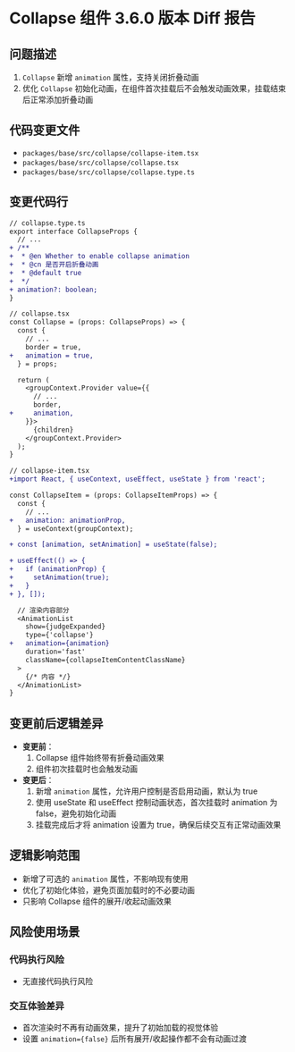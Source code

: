 # Collapse 组件 3.6.0 版本 Diff 报告

## 问题描述
1. `Collapse` 新增 `animation` 属性，支持关闭折叠动画
2. 优化 `Collapse` 初始化动画，在组件首次挂载后不会触发动画效果，挂载结束后正常添加折叠动画

## 代码变更文件
- `packages/base/src/collapse/collapse-item.tsx`
- `packages/base/src/collapse/collapse.tsx`
- `packages/base/src/collapse/collapse.type.ts`

## 变更代码行
```diff
// collapse.type.ts
export interface CollapseProps {
  // ...
+ /**
+  * @en Whether to enable collapse animation
+  * @cn 是否开启折叠动画
+  * @default true
+  */
+ animation?: boolean;
}

// collapse.tsx
const Collapse = (props: CollapseProps) => {
  const {
    // ...
    border = true,
+   animation = true,
  } = props;

  return (
    <groupContext.Provider value={{
      // ...
      border,
+     animation,
    }}>
      {children}
    </groupContext.Provider>
  );
}

// collapse-item.tsx
+import React, { useContext, useEffect, useState } from 'react';

const CollapseItem = (props: CollapseItemProps) => {
  const {
    // ...
+   animation: animationProp,
  } = useContext(groupContext);

+ const [animation, setAnimation] = useState(false);

+ useEffect(() => {
+   if (animationProp) {
+     setAnimation(true);
+   }
+ }, []);

  // 渲染内容部分
  <AnimationList
    show={judgeExpanded}
    type={'collapse'}
+   animation={animation}
    duration='fast'
    className={collapseItemContentClassName}
  >
    {/* 内容 */}
  </AnimationList>
}
```

## 变更前后逻辑差异
- **变更前**：
  1. Collapse 组件始终带有折叠动画效果
  2. 组件初次挂载时也会触发动画
- **变更后**：
  1. 新增 `animation` 属性，允许用户控制是否启用动画，默认为 true
  2. 使用 useState 和 useEffect 控制动画状态，首次挂载时 animation 为 false，避免初始化动画
  3. 挂载完成后才将 animation 设置为 true，确保后续交互有正常动画效果

## 逻辑影响范围
- 新增了可选的 `animation` 属性，不影响现有使用
- 优化了初始化体验，避免页面加载时的不必要动画
- 只影响 Collapse 组件的展开/收起动画效果

## 风险使用场景

### 代码执行风险
- 无直接代码执行风险

### 交互体验差异
- 首次渲染时不再有动画效果，提升了初始加载的视觉体验
- 设置 `animation={false}` 后所有展开/收起操作都不会有动画过渡